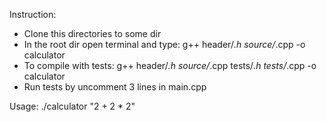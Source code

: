 Instruction:
* Clone this directories to some dir
* In the root dir open terminal and type: g++ header/*.h source/*.cpp -o calculator
* To compile with tests: g++ header/*.h source/*.cpp tests/*.h tests/*.cpp -o calculator
* Run tests by uncomment 3 lines in main.cpp

Usage:
    ./calculator "2 + 2 * 2"